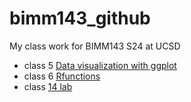 # bimm143_github

My class work for BIMM143 S24 at UCSD



- class 5 [Data visualization with ggplot](http://www.bbc.co.uk)
- class 6 [Rfunctions]()
- class [14 lab]()
